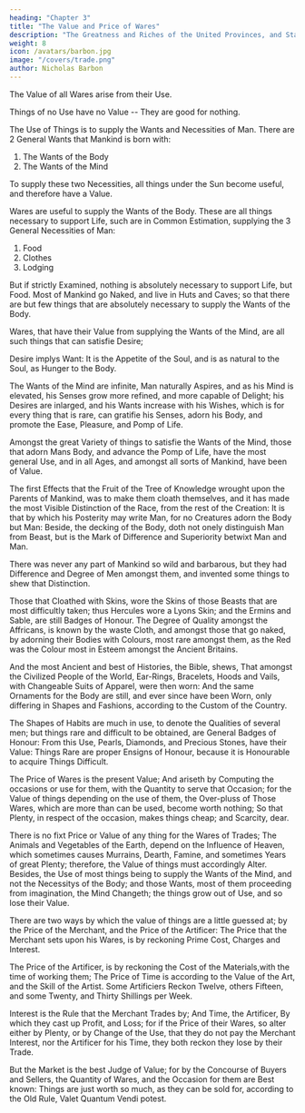 ```yaml
---
heading: "Chapter 3"
title: "The Value and Price of Wares"
description: "The Greatness and Riches of the United Provinces, and States of Venice, consider'd, with the little Tract of Ground that belongs to either of their Territories, sufficiently demonstrate the great Advantage and Profit that Trade brings to a Nation"
weight: 8
icon: /avatars/barbon.jpg
image: "/covers/trade.png"
author: Nicholas Barbon
---
```




The Value of all Wares arise from their Use.

Things of no Use have no Value -- They are good for nothing.

The Use of Things is to supply the Wants and Necessities of Man. There are 2 General Wants that Mankind is born with:

1. The Wants of the Body
2. The Wants of the Mind

To supply these two Necessities, all things under the Sun become useful, and therefore have a Value.

Wares are useful to supply the Wants of the Body. These are all things necessary to support Life, such are in Common Estimation, supplying the 3 General Necessities of Man:

1. Food
2. Clothes
3. Lodging

But if strictly Examined, nothing is absolutely necessary to support Life, but Food. Most of Mankind go Naked, and live in Huts and Caves; so that there are but few things that are absolutely necessary to supply the Wants of the Body.

Wares, that have their Value from supplying the Wants of the Mind, are all such things that can satisfie Desire; 

Desire implys Want: It is the Appetite of the Soul, and is as natural to the Soul, as Hunger to the Body.

The Wants of the Mind are infinite, Man naturally Aspires, and as his Mind is elevated, his Senses grow more refined, and more capable of Delight; his Desires are inlarged, and his Wants increase with his Wishes, which is for every thing that is rare, can gratifie his Senses, adorn his Body, and promote the Ease, Pleasure, and Pomp of Life.

Amongst the great Variety of things to satisfie the Wants of the Mind, those that adorn Mans Body, and advance the Pomp of Life, have the most general Use, and in all Ages, and amongst all sorts of Mankind, have been of Value.

The first Effects that the Fruit of the Tree of Knowledge wrought upon the Parents of Mankind, was to make them cloath themselves, and it has made the most Visible Distinction of the Race, from the rest of the Creation: It is that by which his Posterity may write Man, for no Creatures adorn the Body but Man: Beside, the decking of the Body, doth not onely distinguish Man from Beast, but is the Mark of Difference and Superiority betwixt Man and Man.

There was never any part of Mankind so wild and barbarous, but they had Difference and Degree of Men amongst them, and invented some things to shew that Distinction.

Those that Cloathed with Skins, wore the Skins of those Beasts that are most difficultly taken; thus Hercules wore a Lyons Skin; and the Ermins and Sable, are still Badges of Honour. The Degree of Quality amongst the Affricans, is known by the waste Cloth, and amongst those that go naked, by adorning their Bodies with Colours, most rare amongst them, as the Red was the Colour most in Esteem amongst the Ancient Britains.

And the most Ancient and best of Histories, the Bible, shews, That amongst the Civilized People of the World, Ear-Rings, Bracelets, Hoods and Vails, with Changeable Suits of Apparel, were then worn: And the same Ornaments for the Body are still, and ever since have been Worn, only differing in Shapes and Fashions, according to the Custom of the Country.

The Shapes of Habits are much in use, to denote the Qualities of several men; but things rare and difficult to be obtained, are General Badges of Honour: From this Use, Pearls, Diamonds, and Precious Stones, have their Value: Things Rare are proper Ensigns of Honour, because it is Honourable to acquire Things Difficult.

The Price of Wares is the present Value; And ariseth by Computing the occasions or use for them, with the Quantity to serve that Occasion; for the Value of things depending on the use of them, the Over-pluss of Those Wares, which are more than can be used, become worth nothing; So that Plenty, in respect of the occasion, makes things cheap; and Scarcity, dear.

There is no fixt Price or Value of any thing for the Wares of Trades; The Animals and Vegetables of the Earth, depend on the Influence of Heaven, which sometimes causes Murrains, Dearth, Famine, and sometimes Years of great Plenty; therefore, the Value of things must accordingly Alter. Besides, the Use of most things being to supply the Wants of the Mind, and not the Necessitys of the Body; and those Wants, most of them proceeding from imagination, the Mind Changeth; the things grow out of Use, and so lose their Value.

There are two ways by which the value of things are a little guessed at; by the Price of the Merchant, and the Price of the Artificer: The Price that the Merchant sets upon his Wares, is by reckoning Prime Cost, Charges and Interest.

The Price of the Artificer, is by reckoning the Cost of the Materials,with the time of working them; The Price of Time is according to the Value of the Art, and the Skill of the Artist. Some Artificiers Reckon Twelve, others Fifteen, and some Twenty, and Thirty Shillings per Week.

Interest is the Rule that the Merchant Trades by; And Time, the Artificer, By which they cast up Profit, and Loss; for if the Price of their Wares, so alter either by Plenty, or by Change of the Use, that they do not pay the Merchant Interest, nor the Artificer for his Time, they both reckon they lose by their Trade.

But the Market is the best Judge of Value; for by the Concourse of Buyers and Sellers, the Quantity of Wares, and the Occasion for them are Best known: Things are just worth so much, as they can be sold for, according to the Old Rule, Valet Quantum Vendi potest.

